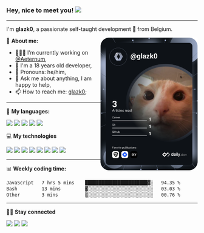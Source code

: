 ### **Hey, nice to meet you!** <img src="https://media.giphy.com/media/hvRJCLFzcasrR4ia7z/giphy.gif" width="25px">

---

I'm **glazk0**, a passionate self-taught development 🚀 from Belgium.

<a href="https://app.daily.dev/get?r=glazk0" target="_blank"><img src="https://github.com/glazk0/glazk0/blob/devcard/devcard.svg" width="256" align="right" alt="Théo Goens's Dev Card"/></a>

📱 **About me:**

-   👨🏽‍💻 I’m currently working on [@Aeternum](https://github.com/AeternumDiscord),
-   🌱 I'm a 18 years old developer,
-   👨 Pronouns: he/him,
-   💬 Ask me about anything, I am happy to help,
-   📫 How to reach me: [glazk0](https://discord.com/users/247344130798256130);

---

🚀 **My languages:**  
<div align="left">
<img height="20" src="https://img.shields.io/badge/Node.js-43853D?style=for-the-badge&logo=node.js&logoColor=white">
<img height="20" src="https://img.shields.io/badge/JavaScript-F7DF1E?style=for-the-badge&logo=javascript&logoColor=black">
<img height="20" src="https://img.shields.io/badge/HTML5-E34F26?style=for-the-badge&logo=html5&logoColor=white">
<img height="20" src="https://img.shields.io/badge/CSS3-1572B6?style=for-the-badge&logo=css3&logoColor=white">
<img height="20" src="https://img.shields.io/badge/Java-ED8B00?style=for-the-badge&logo=java&logoColor=white">
</div>

💻 **My technologies**
<div align="left">
<img height="20" src="https://img.shields.io/badge/React-20232A?style=for-the-badge&logo=react&logoColor=61DAFB">
<img height="20" src="https://img.shields.io/badge/Next-black?style=for-the-badge&logo=next.js&logoColor=white">  
<img height="20" src="https://img.shields.io/badge/Express.js-404D59?style=for-the-badge">
<img height="20" src="https://img.shields.io/badge/Tailwind_CSS-38B2AC?style=for-the-badge&logo=tailwind-css&logoColor=white">
<img height="20" src="https://img.shields.io/badge/Bootstrap-563D7C?style=for-the-badge&logo=bootstrap&logoColor=white">
<img height="20" src="https://img.shields.io/badge/Prisma-3982CE?style=for-the-badge&logo=Prisma&logoColor=white">
<img height="20" src="https://img.shields.io/badge/MongoDB-4EA94B?style=for-the-badge&logo=mongodb&logoColor=white">
<img height="20" src="https://img.shields.io/badge/postgres-%23316192.svg?style=for-the-badge&logo=postgresql&logoColor=white">
</div>

---

📊 **Weekly coding time:**

<!--START_SECTION:waka-->

```text
JavaScript   7 hrs 5 mins    ███████████████████████▓░   94.35 %
Bash         13 mins         ▓░░░░░░░░░░░░░░░░░░░░░░░░   03.03 %
Other        3 mins          ▒░░░░░░░░░░░░░░░░░░░░░░░░   00.76 %
```

<!--END_SECTION:waka-->

--- 

🤜🤛 **Stay connected**

[<img height="20" src="https://img.shields.io/badge/Discord-7289DA?style=for-the-badge&logo=discord&logoColor=white">](https://discord.com/users/247344130798256130)
[<img height="20" src="https://img.shields.io/badge/Twitter-1DA1F2?style=for-the-badge&logo=twitter&logoColor=white">](https://twitter.com/glazk0)
[<img height="20" src="https://img.shields.io/badge/LinkedIn-0077B5?style=for-the-badge&logo=linkedin&logoColor=white">](https://www.linkedin.com/in/th%C3%A9o-go%C3%ABns-016856237/)


